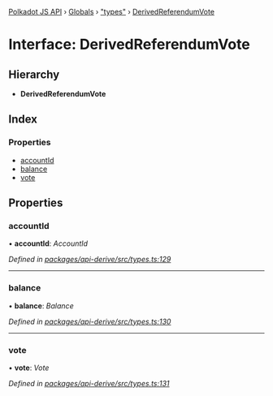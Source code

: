 [Polkadot JS API](../README.md) › [Globals](../globals.md) › ["types"](../modules/_types_.md) › [DerivedReferendumVote](_types_.derivedreferendumvote.md)

# Interface: DerivedReferendumVote

## Hierarchy

* **DerivedReferendumVote**

## Index

### Properties

* [accountId](_types_.derivedreferendumvote.md#accountid)
* [balance](_types_.derivedreferendumvote.md#balance)
* [vote](_types_.derivedreferendumvote.md#vote)

## Properties

###  accountId

• **accountId**: *AccountId*

*Defined in [packages/api-derive/src/types.ts:129](https://github.com/polkadot-js/api/blob/3a1f284fa8/packages/api-derive/src/types.ts#L129)*

___

###  balance

• **balance**: *Balance*

*Defined in [packages/api-derive/src/types.ts:130](https://github.com/polkadot-js/api/blob/3a1f284fa8/packages/api-derive/src/types.ts#L130)*

___

###  vote

• **vote**: *Vote*

*Defined in [packages/api-derive/src/types.ts:131](https://github.com/polkadot-js/api/blob/3a1f284fa8/packages/api-derive/src/types.ts#L131)*
